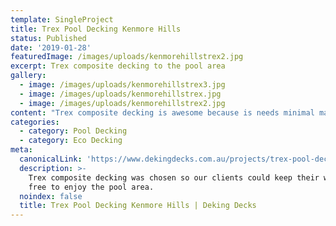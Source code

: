 ```yaml
---
template: SingleProject
title: Trex Pool Decking Kenmore Hills
status: Published
date: '2019-01-28'
featuredImage: /images/uploads/kenmorehillstrex2.jpg
excerpt: Trex composite decking to the pool area
gallery:
  - image: /images/uploads/kenmorehillstrex3.jpg
  - image: /images/uploads/kenmorehillstrex.jpg
  - image: /images/uploads/kenmorehillstrex2.jpg
content: "Trex composite decking is awesome because is needs minimal maintenance.  This allowed our clients to keep their weekends free to enjoy the pool area, rather than maintaining it.\n\nTrex decking is great for pool decking.  It has many advantages over timber. Trex decking will not:\n\n* warp, rot or splinter\n* need seasonal sealing, painting, or staining\n* stain or fade\n* become termite food\n\nApart from those benefits it also looks amazing.  Another great example of a pool deck.  What better way to enjoy our glorious Queensland weather.\n\n\rSee what DeKing Decks can do for your pool deck. Get in contact today and take the first step in creating your dream become reality. Check out our 6 simple step process, our extensive gallery in our projects or try out our online pricing calculators."
categories:
  - category: Pool Decking
  - category: Eco Decking
meta:
  canonicalLink: 'https://www.dekingdecks.com.au/projects/trex-pool-decking-kenmore-hills/'
  description: >-
    Trex composite decking was chosen so our clients could keep their weekends
    free to enjoy the pool area.
  noindex: false
  title: Trex Pool Decking Kenmore Hills | Deking Decks
---
```


